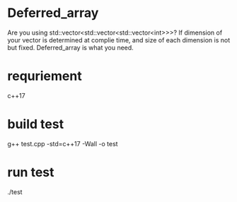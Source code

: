 # Deferred_array
Are you using std::vector<std::vector<std::vector<int\>\>\>? 
If dimension of your vector is determined at complie time, and size of each dimension is not but fixed. 
Deferred_array is what you need.

# requriement
c++17

# build test
g++ test.cpp -std=c++17 -Wall -o test

# run test
./test
